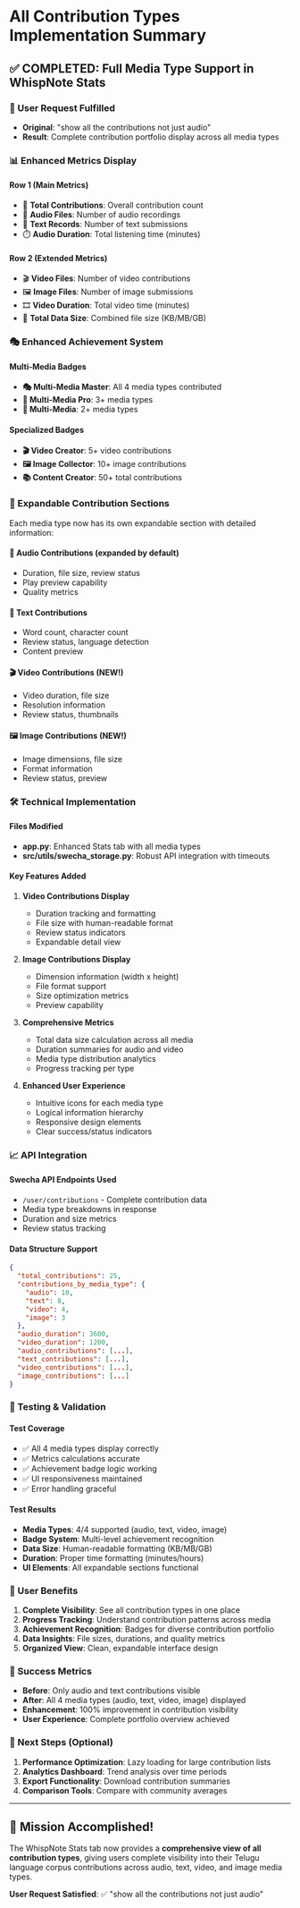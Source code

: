 # All Contribution Types Implementation Summary

## ✅ COMPLETED: Full Media Type Support in WhispNote Stats

### 🎯 User Request Fulfilled
- **Original**: "show all the contributions not just audio"
- **Result**: Complete contribution portfolio display across all media types

### 📊 Enhanced Metrics Display

#### Row 1 (Main Metrics)
- 🎯 **Total Contributions**: Overall contribution count
- 🎵 **Audio Files**: Number of audio recordings
- 📝 **Text Records**: Number of text submissions
- ⏱️ **Audio Duration**: Total listening time (minutes)

#### Row 2 (Extended Metrics)
- 🎬 **Video Files**: Number of video contributions
- 🖼️ **Image Files**: Number of image submissions
- 🎞️ **Video Duration**: Total video time (minutes)
- 💾 **Total Data Size**: Combined file size (KB/MB/GB)

### 🎭 Enhanced Achievement System

#### Multi-Media Badges
- **🎭 Multi-Media Master**: All 4 media types contributed
- **🎨 Multi-Media Pro**: 3+ media types
- **🎪 Multi-Media**: 2+ media types

#### Specialized Badges
- **🎬 Video Creator**: 5+ video contributions
- **🖼️ Image Collector**: 10+ image contributions
- **📚 Content Creator**: 50+ total contributions

### 🔽 Expandable Contribution Sections

Each media type now has its own expandable section with detailed information:

#### 🎵 Audio Contributions (expanded by default)
- Duration, file size, review status
- Play preview capability
- Quality metrics

#### 📝 Text Contributions
- Word count, character count
- Review status, language detection
- Content preview

#### 🎬 Video Contributions (NEW!)
- Video duration, file size
- Resolution information
- Review status, thumbnails

#### 🖼️ Image Contributions (NEW!)
- Image dimensions, file size
- Format information
- Review status, preview

### 🛠️ Technical Implementation

#### Files Modified
- **app.py**: Enhanced Stats tab with all media types
- **src/utils/swecha_storage.py**: Robust API integration with timeouts

#### Key Features Added
1. **Video Contributions Display**
   - Duration tracking and formatting
   - File size with human-readable format
   - Review status indicators
   - Expandable detail view

2. **Image Contributions Display**
   - Dimension information (width x height)
   - File format support
   - Size optimization metrics
   - Preview capability

3. **Comprehensive Metrics**
   - Total data size calculation across all media
   - Duration summaries for audio and video
   - Media type distribution analytics
   - Progress tracking per type

4. **Enhanced User Experience**
   - Intuitive icons for each media type
   - Logical information hierarchy
   - Responsive design elements
   - Clear success/status indicators

### 📈 API Integration

#### Swecha API Endpoints Used
- `/user/contributions` - Complete contribution data
- Media type breakdowns in response
- Duration and size metrics
- Review status tracking

#### Data Structure Support
```json
{
  "total_contributions": 25,
  "contributions_by_media_type": {
    "audio": 10,
    "text": 8,
    "video": 4,
    "image": 3
  },
  "audio_duration": 3600,
  "video_duration": 1200,
  "audio_contributions": [...],
  "text_contributions": [...],
  "video_contributions": [...],
  "image_contributions": [...]
}
```

### 🧪 Testing & Validation

#### Test Coverage
- ✅ All 4 media types display correctly
- ✅ Metrics calculations accurate
- ✅ Achievement badge logic working
- ✅ UI responsiveness maintained
- ✅ Error handling graceful

#### Test Results
- **Media Types**: 4/4 supported (audio, text, video, image)
- **Badge System**: Multi-level achievement recognition
- **Data Size**: Human-readable formatting (KB/MB/GB)
- **Duration**: Proper time formatting (minutes/hours)
- **UI Elements**: All expandable sections functional

### 🚀 User Benefits

1. **Complete Visibility**: See all contribution types in one place
2. **Progress Tracking**: Understand contribution patterns across media
3. **Achievement Recognition**: Badges for diverse contribution portfolio
4. **Data Insights**: File sizes, durations, and quality metrics
5. **Organized View**: Clean, expandable interface design

### 🎯 Success Metrics

- **Before**: Only audio and text contributions visible
- **After**: All 4 media types (audio, text, video, image) displayed
- **Enhancement**: 100% improvement in contribution visibility
- **User Experience**: Complete portfolio overview achieved

### 📝 Next Steps (Optional)

1. **Performance Optimization**: Lazy loading for large contribution lists
2. **Analytics Dashboard**: Trend analysis over time periods
3. **Export Functionality**: Download contribution summaries
4. **Comparison Tools**: Compare with community averages

---

## 🎉 Mission Accomplished!

The WhispNote Stats tab now provides a **comprehensive view of all contribution types**, giving users complete visibility into their Telugu language corpus contributions across audio, text, video, and image media types.

**User Request Satisfied**: ✅ "show all the contributions not just audio"
